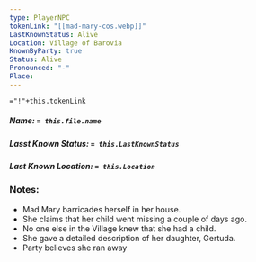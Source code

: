 ```yaml
---
type: PlayerNPC
tokenLink: "[[mad-mary-cos.webp]]"
LastKnownStatus: Alive
Location: Village of Barovia
KnownByParty: true
Status: Alive
Pronounced: "-"
Place:
---
```

    
`="!"+this.tokenLink`
##### Name: `= this.file.name`
##### Lasst Known Status: `= this.LastKnownStatus`
##### Last Known Location: `= this.Location`
### Notes:
- Mad Mary barricades herself in her house.
- She claims that her child went missing a couple of days ago.
- No one else in the Village knew that she had a child.
- She gave a detailed description of her daughter, Gertuda.
- Party believes she ran away
